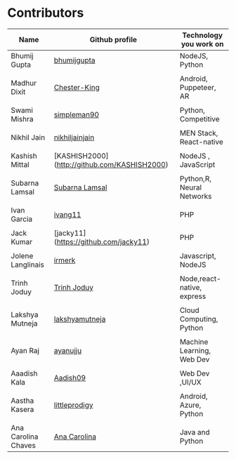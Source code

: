 # Contributors
| <b>Name            | Github profile                                  | Technology you work on</b> |
| ------------       | ----------------------------------------------- | -------------------------- |
| Bhumij Gupta       | [bhumijgupta](https://github.com/bhumijgupta)   | NodeJS, Python             |
|                    |                                                 |                            |
| Madhur Dixit       | [Chester-King](https://github.com/Chester-King) | Android, Puppeteer, AR     |
|                    |                                                 |                            |
| Swami Mishra       | [simpleman90](https://github.com/simpleman90)   | Python, Competitive        |
|                    |                                                 |                            |
| Nikhil Jain        | [nikhiljainjain](https://github.com/nikhiljainjain)| MEN Stack, React-native |
|                    |                                                 |                            |
|Kashish Mittal      | [KASHISH2000] (http://github.com/KASHISH2000)   | NodeJS , JavaScript        |
|                    |                                                 |                            |
|Subarna Lamsal      | [Subarna Lamsal](https://github.com/Subarna578) | Python,R, Neural Networks  |
|                    |                                                 |                            |
| Ivan Garcia        | [ivang11](https://github.com/ivang11)           | PHP                        |
|                    |                                                 |                            |
| Jack Kumar         | [jacky11] (https://github.com/jacky11)          | PHP                        |
|                    |                                                 |                            |
| Jolene Langlinais  | [irmerk](https://github.com/irmerk)             | Javascript, NodeJS         |
|                    |                                                 |                            |
|Trinh Joduy         | [Trinh Joduy](https://github.com/trinhminhhieu) | Node,react-native, express |
|                    |                                                 |                            |
|Lakshya Mutneja     | [lakshyamutneja](https://github.com/lakshyamutneja) | Cloud Computing, Python |
|                    |                                                 |                            |
|Ayan Raj            | [ayanujju](https://github.com/ayanujju)         | Machine Learning, Web Dev  |
|                    |                                                 |                            |
|Aaadish Kala        | [Aadish09](https://github.com/Aadish09)         | Web Dev ,UI/UX             |
|                    |                                                 |                            |
|Aastha Kasera       | [littleprodigy](https://github.com/littleprodigy)| Android, Azure, Python    |
|                    |                                                 |                            |
|Ana Carolina Chaves | [Ana Carolina](https://github.com/anacarolinacv)|Java and Python             |
